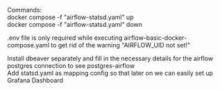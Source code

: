Commands: <br>
docker compose -f "airflow-statsd.yaml" up <br>
docker compose -f "airflow-statsd.yaml" down

.env file is only required while executing airflow-basic-docker-compose.yaml to get rid of the warning "AIRFLOW_UID not set!"

Install dbeaver separately and fill in the necessary details for the airflow postgres connection to see postgres-airflow <br>
Add  statsd.yaml as mapping config so that later on we can easily set up Grafana Dashboard
